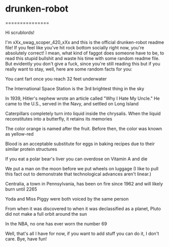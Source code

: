 # drunken-robot
===============

Hi scrublords!

I'm xXx_swag_scoper_420_xXx and this is the official drunken-robot readme file! If you feel like you've hit rock bottom socially right now, you're absolutely correct! I mean, what kind of faggot does someone have to be, to read this stupid bullshit and waste his time with some random readme file. But evidently you don't give a fuck, since you're still reading this but if you really want to stay, well, here are some random facts for you:

You cant fart once you reach 32 feet underwater

The International Space Station is the 3rd brightest thing in the sky

In 1939, Hitler's nephew wrote an article called "Why I Hate My Uncle." He came to the U.S., served in the Navy, and settled on Long Island

Caterpillars completely turn into liquid inside the chrysalis. When the liquid reconstitutes into a butterfly, it retains its memories

The color orange is named after the fruit. Before then, the color was known as yellow-red

Blood is an acceptable substitute for eggs in baking recipes due to their similar protein structures

If you eat a polar bear's liver you can overdose on Vitamin A and die

We put a man on the moon before we put wheels on luggage (I like to pull this fact out to demonstrate that technological advances aren't linear.)

Centralia, a town in Pennsylvania, has been on fire since 1962 and will likely burn until 2265

Yoda and Miss Piggy were both voiced by the same person

From when it was discovered to when it was declassified as a planet, Pluto did not make a full orbit around the sun

In the NBA, no one has ever worn the number 69


Well, that's all I have for now, if you want to add stuff you can do it, I don't care. Bye, have fun!
